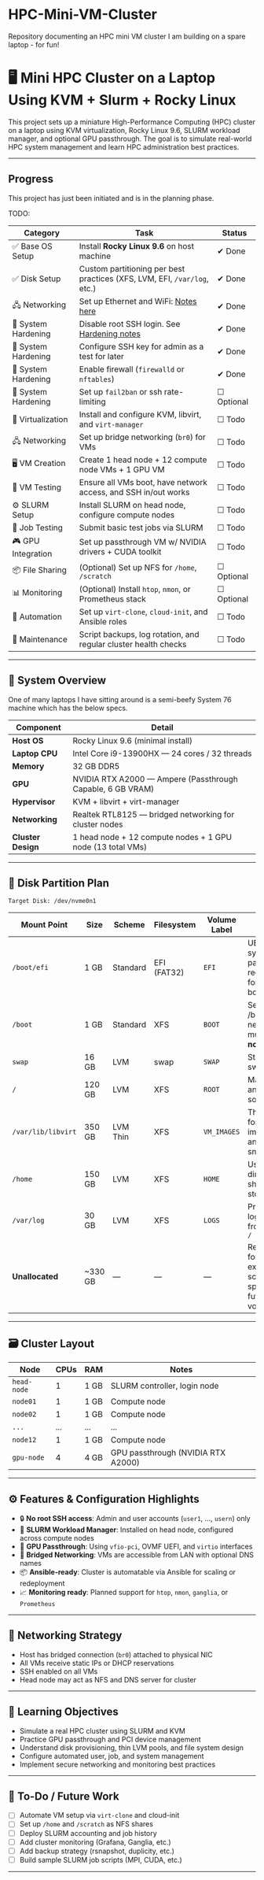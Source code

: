 # HPC-Mini-VM-Cluster
Repository documenting an HPC mini VM cluster I am building on a spare laptop - for fun!


# 🖥️ Mini HPC Cluster on a Laptop Using KVM + Slurm + Rocky Linux

This project sets up a miniature High-Performance Computing (HPC) cluster on a laptop using KVM virtualization, Rocky Linux 9.6, SLURM workload manager, and optional GPU passthrough. The goal is to simulate real-world HPC system management and learn HPC administration best practices.

---


## Progress

This project has just been initiated and is in the planning phase. 

TODO:

| Category            | Task                                                                     | Status     |
| ------------------- | ------------------------------------------------------------------------ | ---------- |
| ✅ Base OS Setup     | Install **Rocky Linux 9.6** on host machine                              | ✔ Done     |
| ✅ Disk Setup        | Custom partitioning per best practices (XFS, LVM, EFI, `/var/log`, etc.) | ✔ Done     |
| 🖧 Networking       | Set up Ethernet and WiFi: [Notes here](networking.md)                      | ✔ Done     |
| 🔐 System Hardening | Disable root SSH login. See [Hardening notes](hardening.md)               | ✔ Done     |
| 🔐 System Hardening | Configure SSH key for admin as a test for later                           | ✔ Done     |
| 🔐 System Hardening | Enable firewall (`firewalld` or `nftables`)                              | ✔ Done     |
| 🔐 System Hardening | Set up `fail2ban` or ssh rate-limiting                                   | ☐ Optional |
| 🧠 Virtualization   | Install and configure KVM, libvirt, and `virt-manager`                   | ☐ Todo     |
| 🖧 Networking       | Set up bridge networking (`br0`) for VMs                                 | ☐ Todo     |
| 🖥️ VM Creation     | Create 1 head node + 12 compute node VMs + 1 GPU VM                      | ☐ Todo     |
| 🧪 VM Testing       | Ensure all VMs boot, have network access, and SSH in/out works           | ☐ Todo     |
| ⚙ SLURM Setup       | Install SLURM on head node, configure compute nodes                      | ☐ Todo     |
| 🧪 Job Testing      | Submit basic test jobs via SLURM                                         | ☐ Todo     |
| 🎮 GPU Integration  | Set up passthrough VM w/ NVIDIA drivers + CUDA toolkit                   | ☐ Todo     |
| 📦 File Sharing     | (Optional) Set up NFS for `/home`, `/scratch`                            | ☐ Optional |
| 📊 Monitoring       | (Optional) Install `htop`, `nmon`, or Prometheus stack                   | ☐ Optional |
| 🧹 Automation       | Set up `virt-clone`, `cloud-init`, and Ansible roles                     | ☐ Todo     |
| 🧼 Maintenance      | Script backups, log rotation, and regular cluster health checks          | ☐ Todo     |

---


## 🧰 System Overview

One of many laptops I have sitting around is a semi-beefy System 76 machine which has the below specs.

| Component          | Detail                                                      |
|-------------------|-------------------------------------------------------------|
| **Host OS**        | Rocky Linux 9.6 (minimal install)                           |
| **Laptop CPU**     | Intel Core i9-13900HX — 24 cores / 32 threads               |
| **Memory**         | 32 GB DDR5                                                  |
| **GPU**            | NVIDIA RTX A2000 — Ampere (Passthrough Capable, 6 GB VRAM) |
| **Hypervisor**     | KVM + libvirt + virt-manager                                |
| **Networking**     | Realtek RTL8125 — bridged networking for cluster nodes      |
| **Cluster Design** | 1 head node + 12 compute nodes + 1 GPU node (13 total VMs)  |

---

## 🧱 Disk Partition Plan

```
Target Disk: /dev/nvme0n1
```

| Mount Point        | Size     | Scheme       | Filesystem  | Volume Label | Notes                                                        |
|--------------------|----------|--------------|-------------|---------------|--------------------------------------------------------------|
| `/boot/efi`        | 1 GB     | Standard     | EFI (FAT32) | `EFI`         | UEFI system partition — required for UEFI booting            |
| `/boot`            | 1 GB     | Standard     | XFS         | `BOOT`        | Separate /boot needed, must be **non-LVM**                   |
| `swap`             | 16 GB    | LVM          | swap        | `SWAP`        | Standard swap                                                |
| `/`                | 120 GB   | LVM          | XFS         | `ROOT`        | Main OS and software                                         |
| `/var/lib/libvirt` | 350 GB   | LVM Thin     | XFS         | `VM_IMAGES`   | Thin pool for VM images and snapshots                        |
| `/home`            | 150 GB   | LVM          | XFS         | `HOME`        | User home directories, shared storage                        |
| `/var/log`         | 30 GB    | LVM          | XFS         | `LOGS`        | Prevents log bloat from filling `/`                          |
| **Unallocated**    | ~330 GB  | —            | —           | —             | Reserved for expansion, scratch space, or future volumes     |

---

## 🗃️ Cluster Layout

| Node        | CPUs | RAM   | Notes                                |
|-------------|------|-------|--------------------------------------|
| `head-node` | 1    | 1 GB  | SLURM controller, login node         |
| `node01`    | 1    | 1 GB  | Compute node                         |
| `node02`    | 1    | 1 GB  | Compute node                         |
| `...`       | ...  | ...   | ...                                  |
| `node12`    | 1    | 1 GB  | Compute node                         |
| `gpu-node`  | 4    | 4 GB  | GPU passthrough (NVIDIA RTX A2000)   |

---

## ⚙️ Features & Configuration Highlights

- 🔒 **No root SSH access**: Admin and user accounts (`user1`, ..., `usern`) only
- 🐧 **SLURM Workload Manager**: Installed on head node, configured across compute nodes
- 🚀 **GPU Passthrough**: Using `vfio-pci`, OVMF UEFI, and `virtio` interfaces
- 🔗 **Bridged Networking**: VMs are accessible from LAN with optional DNS names
- 📦 **Ansible-ready**: Cluster is automatable via Ansible for scaling or redeployment
- 📈 **Monitoring ready**: Planned support for `htop`, `nmon`, `ganglia`, or `Prometheus`

---

## 📡 Networking Strategy

- Host has bridged connection (`br0`) attached to physical NIC
- All VMs receive static IPs or DHCP reservations
- SSH enabled on all VMs
- Head node may act as NFS and DNS server for cluster

---

## 🧪 Learning Objectives

- Simulate a real HPC cluster using SLURM and KVM
- Practice GPU passthrough and PCI device management
- Understand disk provisioning, thin LVM pools, and file system design
- Configure automated user, job, and system management
- Implement secure networking and monitoring best practices

---

## 🚧 To-Do / Future Work

- [ ] Automate VM setup via `virt-clone` and cloud-init
- [ ] Set up `/home` and `/scratch` as NFS shares
- [ ] Deploy SLURM accounting and job history
- [ ] Add cluster monitoring (Grafana, Ganglia, etc.)
- [ ] Add backup strategy (rsnapshot, duplicity, etc.)
- [ ] Build sample SLURM job scripts (MPI, CUDA, etc.)

---

